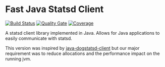 # Fast Java Statsd Client

[![Build Status](https://travis-ci.org/energyIt/fast-java-statsd-client.svg?branch=master)](https://travis-ci.org/energyIt/fast-java-statsd-client)
[![Quality Gate](https://sonarcloud.io/api/project_badges/measure?project=tech.energyit%3Afast-java-statsd-client&metric=alert_status)](https://sonarcloud.io/dashboard?id=tech.energyit%3Afast-java-statsd-client)
[![Coverage](https://sonarcloud.io/api/project_badges/measure?project=tech.energyit%3Afast-java-statsd-client&metric=coverage)](https://sonarcloud.io/dashboard?id=tech.energyit%3Afast-java-statsd-client)

A statsd client library implemented in Java.  Allows for Java applications to easily communicate with statsd.

This version was inspired by [java-dogstatsd-client](https://github.com/indeedeng/java-dogstatsd-client) but our major requirement was to reduce allocations and the performance impact on the running jvm.
